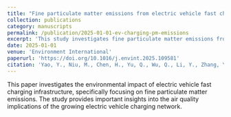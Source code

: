 ```yaml
---
title: "Fine particulate matter emissions from electric vehicle fast charging stations"
collection: publications
category: manuscripts
permalink: /publication/2025-01-01-ev-charging-pm-emissions
excerpt: 'This study investigates fine particulate matter emissions from electric vehicle fast charging stations.'
date: 2025-01-01
venue: 'Environment International'
paperurl: 'https://doi.org/10.1016/j.envint.2025.109581'
citation: 'Yao, Y., Niu, M., Chen, H., Yu, Q., Wu, Q., Li, Y., Zhang, Y., Ozcan, A., Jerrett, M., & Zhu, Y. (2025). Fine particulate matter emissions from electric vehicle fast charging stations. <i>Environment International</i>, 201, 109581.'
---
```


This paper investigates the environmental impact of electric vehicle fast charging infrastructure, specifically focusing on fine particulate matter emissions. The study provides important insights into the air quality implications of the growing electric vehicle charging network.

<!-- Commented out original template content:
---
title: "Paper Title Number 1"
collection: publications
category: manuscripts
permalink: /publication/2009-10-01-paper-title-number-1
excerpt: 'This paper is about the number 1. The number 2 is left for future work.'
date: 2009-10-01
venue: 'Journal 1'
slidesurl: 'http://academicpages.github.io/files/slides1.pdf'
paperurl: 'http://academicpages.github.io/files/paper1.pdf'
bibtexurl: 'http://academicpages.github.io/files/bibtex1.bib'
citation: 'Your Name, You. (2009). &quot;Paper Title Number 1.&quot; <i>Journal 1</i>. 1(1).'
---
The contents above will be part of a list of publications, if the user clicks the link for the publication than the contents of section will be rendered as a full page, allowing you to provide more information about the paper for the reader. When publications are displayed as a single page, the contents of the above "citation" field will automatically be included below this section in a smaller font.
-->
